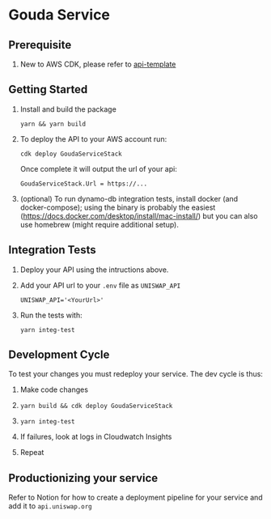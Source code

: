 # Gouda Service

## Prerequisite

1. New to AWS CDK, please refer to [api-template](https://github.com/Uniswap/api-template)

## Getting Started

1. Install and build the package
   ```
   yarn && yarn build
   ```
2. To deploy the API to your AWS account run:
   ```
   cdk deploy GoudaServiceStack
   ```
   Once complete it will output the url of your api:
   ```
   GoudaServiceStack.Url = https://...
   ```
3. (optional) To run dynamo-db integration tests, install docker (and docker-compose);
   using the binary is probably the easiest (https://docs.docker.com/desktop/install/mac-install/)
   but you can also use homebrew (might require additional setup).

## Integration Tests

1. Deploy your API using the intructions above.

1. Add your API url to your `.env` file as `UNISWAP_API`

   ```
   UNISWAP_API='<YourUrl>'
   ```

1. Run the tests with:
   ```
   yarn integ-test
   ```

## Development Cycle

To test your changes you must redeploy your service. The dev cycle is thus:

1. Make code changes

1. `yarn build && cdk deploy GoudaServiceStack`

1. `yarn integ-test`

1. If failures, look at logs in Cloudwatch Insights

1. Repeat

## Productionizing your service

Refer to Notion for how to create a deployment pipeline for your service and add it to `api.uniswap.org`
